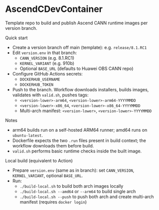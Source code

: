 # AscendCDevContainer

Template repo to build and publish Ascend CANN runtime images per version branch.

Quick start
- Create a version branch off main (template): e.g. `release/8.1.RC1`
- Edit `version.env` in that branch:
  - `CANN_VERSION` (e.g. 8.1.RC1)
  - `KERNEL_VARIANT` (e.g. 910b)
  - Optional `BASE_URL` (defaults to Huawei OBS CANN repo)
- Configure GitHub Actions secrets:
  - `DOCKERHUB_USERNAME`
  - `DOCKERHUB_TOKEN`
- Push to the branch. Workflow downloads installers, builds images, validates with `valid.sh`, pushes tags:
  - `<version-lower>-arm64`, `<version-lower>-arm64-YYYYMMDD`
  - `<version-lower>-x86_64`, `<version-lower>-x86_64-YYYYMMDD`
  - Multi-arch manifest: `<version-lower>`, `<version-lower>-YYYYMMDD`

Notes
- arm64 builds run on a self-hosted ARM64 runner; amd64 runs on `ubuntu-latest`.
- Dockerfile expects the two `.run` files present in build context; the workflow downloads them before build.
- `valid.sh` performs basic runtime checks inside the built image.

Local build (equivalent to Action)
- Prepare `version.env` (same as in branch): set `CANN_VERSION`, `KERNEL_VARIANT`, optional `BASE_URL`.
- Run:
  - `./build-local.sh` to build both arch images locally
  - `./build-local.sh --amd64` or `--arm64` to build single arch
  - `./build-local.sh --push` to push both arch and create multi-arch manifest (requires `docker login`)
